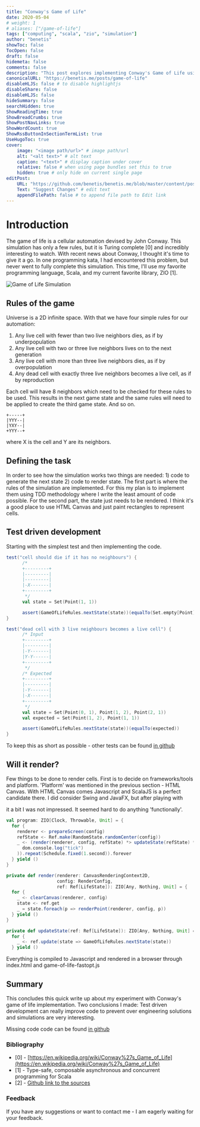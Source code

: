 ```yaml
---
title: "Conway's Game of Life"
date: 2020-05-04
# weight: 1
# aliases: ["/game-of-life"]
tags: ["computing", "scala", "zio", "simulation"]
author: "benetis"
showToc: false
TocOpen: false
draft: false
hidemeta: false
comments: false
description: "This post explores implementing Conway's Game of Life using Scala and ZIO library with a Test-Driven Development (TDD) approach."
canonicalURL: "https://benetis.me/posts/game-of-life"
disableHLJS: false # to disable highlightjs
disableShare: false
disableHLJS: false
hideSummary: false
searchHidden: true
ShowReadingTime: true
ShowBreadCrumbs: true
ShowPostNavLinks: true
ShowWordCount: true
ShowRssButtonInSectionTermList: true
UseHugoToc: true
cover:
    image: "<image path/url>" # image path/url
    alt: "<alt text>" # alt text
    caption: "<text>" # display caption under cover
    relative: false # when using page bundles set this to true
    hidden: true # only hide on current single page
editPost:
    URL: "https://github.com/benetis/benetis.me/blob/master/content/posts/game-of-life.md"
    Text: "Suggest Changes" # edit text
    appendFilePath: false # to append file path to Edit link
---
```


# Introduction

The game of life is a cellular automation devised by John Conway. This simulation has only a few rules, but it is Turing complete [0] and incredibly interesting to watch. With recent news about Conway, I thought it's time to give it a go. In one programming kata, I had encountered this problem, but never went to fully complete this simulation. This time, I'll use my favorite programming language, Scala, and my current favorite library, ZIO [1].

![Game of Life Simulation](/images/2020/game-of-life/animation.gif)

## Rules of the game

Universe is a 2D infinite space. With that we have four simple rules for our automation:

1. Any live cell with fewer than two live neighbors dies, as if by underpopulation
2. Any live cell with two or three live neighbors lives on to the next generation
3. Any live cell with more than three live neighbors dies, as if by overpopulation
4. Any dead cell with exactly three live neighbors becomes a live cell, as if by reproduction

Each cell will have 8 neighbors which need to be checked for these rules to be used. This results in the next game state and the same rules will need to be applied to create the third game state. And so on.

```
+-----+
|YYY--|
|YXY--|
+YYY--+
```
where X is the cell and Y are its neighbors.

## Defining the task

In order to see how the simulation works two things are needed: 1) code to generate the next state 2) code to render state. The first part is where the rules of the simulation are implemented. For this my plan is to implement them using TDD methodology where I write the least amount of code possible. For the second part, the state just needs to be rendered. I think it's a good place to use HTML Canvas and just paint rectangles to represent cells.

## Test driven development

Starting with the simplest test and then implementing the code.

```scala
test("cell should die if it has no neighbours") {
      /*
      +---------+
      |---------|
      |---------|
      |-X-------|
      +---------+
       */
      val state = Set(Point(1, 1))

      assert(GameOfLifeRules.nextState(state))(equalTo(Set.empty[Point]))
}
```

```scala
test("dead cell with 3 live neighbours becomes a live cell") {
      /* Input
      +---------+
      |---------|
      |-Y-------|
      |Y-Y------|
      +---------+
       */
      /* Expected
      +---------+
      |---------|
      |-Y-------|
      |-X-------|
      +---------+
       */
      val state = Set(Point(0, 1), Point(1, 2), Point(2, 1))
      val expected = Set(Point(1, 2), Point(1, 1))

      assert(GameOfLifeRules.nextState(state))(equalTo(expected))
}
```

To keep this as short as possible - other tests can be found [in github](https://github.com/benetis/didactic-computing-machine/blob/master/software-and-math-exercises/game-of-life/src/test/scala/me/benetis/GameOfLifeRulesSpec.scala)

## Will it render?

Few things to be done to render cells. First is to decide on frameworks/tools and platform. 'Platform' was mentioned in the previous section - HTML Canvas. With HTML Canvas comes Javascript and ScalaJS is a perfect candidate there. I did consider Swing and JavaFX, but after playing with

it a bit I was not impressed. It seemed hard to do anything 'functionally'.

```scala
val program: ZIO[Clock, Throwable, Unit] = {
  for {
    renderer <- prepareScreen(config)
    refState <- Ref.make(RandomState.randomCenter(config))
    _ <- (render(renderer, config, refState) *> updateState(refState) *> UIO(
      dom.console.log("tick")
    )).repeat(Schedule.fixed(1.second)).forever
  } yield ()
}
```

```scala
private def render(renderer: CanvasRenderingContext2D,
                   config: RenderConfig,
                   ref: Ref[LifeState]): ZIO[Any, Nothing, Unit] = {
  for {
    _ <- clearCanvas(renderer, config)
    state <- ref.get
    _ = state.foreach(p => renderPoint(renderer, config, p))
  } yield ()
}

private def updateState(ref: Ref[LifeState]): ZIO[Any, Nothing, Unit] =
  for {
    _ <- ref.update(state => GameOfLifeRules.nextState(state))
  } yield ()
```

Everything is compiled to Javascript and rendered in a browser through index.html and game-of-life-fastopt.js

## Summary

This concludes this quick write up about my experiment with Conway's game of life implementation. Two conclusions I made: Test driven development can really improve code to prevent over engineering solutions and simulations are very interesting.

Missing code code can be found [in github](https://github.com/benetis/didactic-computing-machine/tree/master/software-and-math-exercises/game-of-life)

### Bibliography

- [0] - [https://en.wikipedia.org/wiki/Conway%27s_Game_of_Life](https://en.wikipedia.org/wiki/Conway%27s_Game_of_Life)
- [1] - Type-safe, composable asynchronous and concurrent programming for Scala
- [2] - [Github link to the sources](https://github.com/benetis/didactic-computing-machine/tree/master/software-and-math-exercises/game-of-life)

### Feedback

If you have any suggestions or want to contact me - I am eagerly waiting for your feedback.
